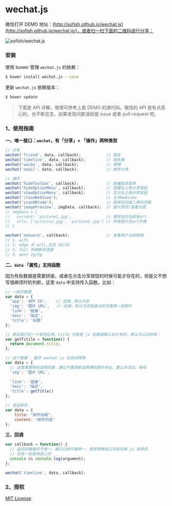 # wechat.js

微信打开 DEMO 地址：[http://sofish.github.io/wechat.js](http://sofish.github.io/wechat.js/)，或者扫一扫下面的二维码进行分享：

![sofish/wechat.js](http://ww4.sinaimg.cn/large/61b90cbegw1eknqgwosn6j203p03pglk.jpg)

### 安装

使用 bower 管理 `wechat.js` 的依赖：
```bash
$ bower install wechat.js --save
```
更新 `wechat.js` 依赖版本：
```bash
$ bower update
```

> 下面是 API 详解，使用可参考上面 DEMO 的源代码。微信的 API 是有点恶心的，也不断在变，如果发现问题请给提 issue 或者 pull-request 吧。

### 1、使用指南

**一、唯一接口：`wechat`，有「分享」+ 「操作」两种类型**

```js
// 分享
wechat('friend', data, callback);           // 朋友
wechat('timeline', data, callback);         // 朋友圈
wechat('weibo', data, callback);            // 微博
wechat('email', data, callback);            // 邮件分享

// 操作
wechat('hideToolbar', callback);            // 隐藏底部菜单
wechat('hideOptionMenu', callback);         // 隐藏右上角分享按钮
wechat('showOptionMenu', callback);         // 显示右上角分享按钮
wechat('closeWebView');                     // 关闭webview
wechat('scanQRCode');                       // 跳转到扫描二维码页面
wechat('imagePreview', imgData, callback);  // 图片预览/查看大图
// imgData = {
//   current: 'picture1.jpg',               // 要预览的当前张url
//   urls: ['picture1.jpg', 'picture2.jpg'] // 所有图片的url列表
// }

wechat('network', callback);                // 查看用户当前网络
// 1. wifi
// 2. edge 非 wifi,包含 3G/2G
// 3. fail 网络断开连接
// 4. wwan 2g/3g
```

**二、`data` 「属性」支持函数**

因为有些数据是需要拼接，或者在点击分享按钮的时候可能才存在的，但是又不想写很麻烦时机判断，这里 `data` 中支持传入函数，比如：

```js
// 一般的数据
var data = {
  'app': 'APP ID',    // 选填，默认为空
  'img': '图片 URL',   // 选填，默认为空或者当前页面第一张图片
  'link': '链接',
  'desc': '描述',
  'title': '标题'
};

// 假设我们在一个单页应用，title 可能是 js 在数据载入后才有的，那么可以这样来：
var getTitile = function() {
  return document.title;
};

// 这个数据 ，最终 wechat.js 会自动转换
var data = {
  // 这里需要特别说明的是，建议不要用新浪微博的图片地址，要么你试试，哈哈
  'img': '图片 URL',
  
  'link': '链接',
  'desc': '描述',
  'title': getTitle()
};

// 发送邮件
var data = {
    title: "邮件标题",
    content: "邮件内容"
};
```

**三、回调**

```js
var callback = function() {
  // 返回的数据并不统一，接口已经尽量统一，我觉得微信公司现在缺 js 程序员
  // 也有一些是很恶心的
  console && console.log(argument);
};

wechat('timeline', data, callback);
```

### 2、授权

[MIT License](license.txt)
